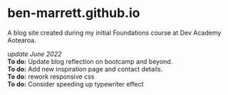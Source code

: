 # ben-marrett.github.io
A blog site created during my initial Foundations course at Dev Academy Aotearoa.

*update June 2022* \
**To do:** Update blog reflection on bootcamp and beyond. \
**To do:** Add new inspiration page and contact details. \
**To do:** rework responsive css \
**To do:** Consider speeding up typewriter effect
